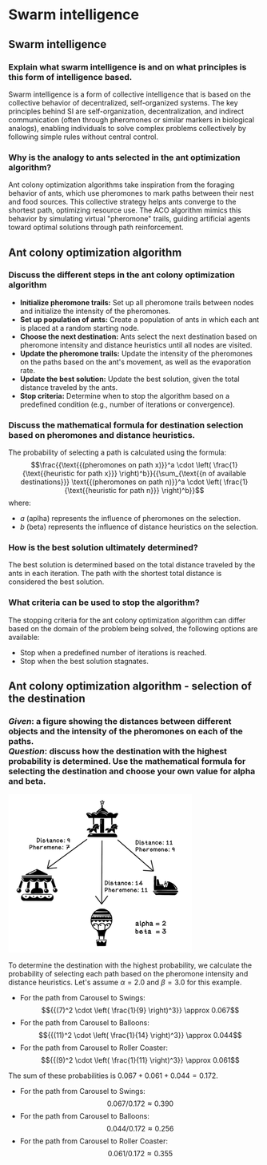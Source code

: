 # Swarm intelligence

## Swarm intelligence

### Explain what swarm intelligence is and on what principles is this form of intelligence based.

  Swarm intelligence is a form of collective intelligence that is based on the collective behavior of decentralized, self-organized systems. The key principles behind SI are self-organization, decentralization, and indirect communication (often through pheromones or similar markers in biological analogs), enabling individuals to solve complex problems collectively by following simple rules without central control.

### Why is the analogy to ants selected in the ant optimization algorithm?

  Ant colony optimization algorithms take inspiration from the foraging behavior of ants, which use pheromones to mark paths between their nest and food sources. This collective strategy helps ants converge to the shortest path, optimizing resource use. The ACO algorithm mimics this behavior by simulating virtual "pheromone" trails, guiding artificial agents toward optimal solutions through path reinforcement.

## Ant colony optimization algorithm

### Discuss the different steps in the ant colony optimization algorithm
* **Initialize pheromone trails:** Set up all pheromone trails between nodes and initialize the intensity of the pheromones.
* **Set up population of ants:** Create a population of ants in which each ant is placed at a random starting node.
* **Choose the next destination:** Ants select the next destination based on pheromone intensity and distance heuristics until all nodes are visited.
* **Update the pheromone trails:** Update the intensity of the pheromones on the paths based on the ant's movement, as well as the evaporation rate.
* **Update the best solution:** Update the best solution, given the total distance traveled by the ants.
* **Stop criteria:** Determine when to stop the algorithm based on a predefined condition (e.g., number of iterations or convergence).

### Discuss the mathematical formula for destination selection based on pheromones and distance heuristics.

The probability of selecting a path is calculated using the formula:
  $$\frac{{\text{{(pheromones on path x)}}^a \cdot \left( \frac{1}{\text{{heuristic for path x}}} \right)^b}}{{\sum_{\text{{n of available destinations}}} \text{{(pheromones on path n)}}^a \cdot \left( \frac{1}{\text{{heuristic for path n}}} \right)^b}}$$
where:
* $a$ (aplha) represents the influence of pheromones on the selection.
* $b$ (beta) represents the influence of distance heuristics on the selection.

### How is the best solution ultimately determined?
The best solution is determined based on the total distance traveled by the ants in each iteration. The path with the shortest total distance is considered the best solution.

### What criteria can be used to stop the algorithm?
The stopping criteria for the ant colony optimization algorithm can differ based on the domain of the problem being solved, the following options are available: 
* Stop when a predefined number of iterations is reached.
* Stop when the best solution stagnates.

## Ant colony optimization algorithm - selection of the destination

### _Given_: a figure showing the distances between different objects and the intensity of the pheromones on each of the paths. <br> _Question_: discuss how the destination with the highest probability is determined. Use the mathematical formula for selecting the destination and choose your own value for alpha and beta.

![Example](image-18.png)

To determine the destination with the highest probability, we calculate the probability of selecting each path based on the pheromone intensity and distance heuristics. Let's assume $\alpha = 2.0$ and $\beta = 3.0$ for this example.
  - For the path from Carousel to Swings: $${{(7)^2 \cdot \left( \frac{1}{9} \right)^3}} \approx 0.067$$
  - For the path from Carousel to Balloons: $${{(11)^2 \cdot \left( \frac{1}{14} \right)^3}} \approx 0.044$$
  - For the path from Carousel to Roller Coaster: $${{(9)^2 \cdot \left( \frac{1}{11} \right)^3}} \approx 0.061$$

  The sum of these probabilities is $0.067 + 0.061 + 0.044 = 0.172$.

  - For the path from Carousel to Swings: $$0.067/ 0.172 \approx 0.390$$
  - For the path from Carousel to Balloons: $$0.044/ 0.172 \approx 0.256$$
  - For the path from Carousel to Roller Coaster: $$0.061/ 0.172 \approx 0.355$$
